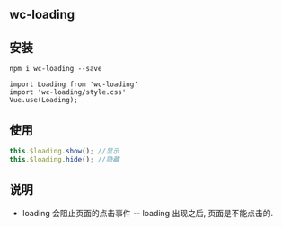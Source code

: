 ## wc-loading

## 安装
```shell
npm i wc-loading --save

import Loading from 'wc-loading'
import 'wc-loading/style.css'
Vue.use(Loading);
```

## 使用
```javascript
this.$loading.show(); //显示
this.$loading.hide(); //隐藏
```

## 说明
* loading 会阻止页面的点击事件 -- loading 出现之后,  页面是不能点击的.